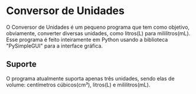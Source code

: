# Conversor de Unidades

O Conversor de Unidades é um pequeno programa que tem como objetivo, obviamente, converter diversas unidades, como litros(L) para mililitros(mL). Esse programa é feito inteiramente em Python usando a biblioteca "PySimpleGUI" para a interface gráfica.

## Suporte

O programa atualmente suporta apenas três unidades, sendo elas de volume: centímetros cúbicos(cm³), litros(L) e mililitros(mL).
